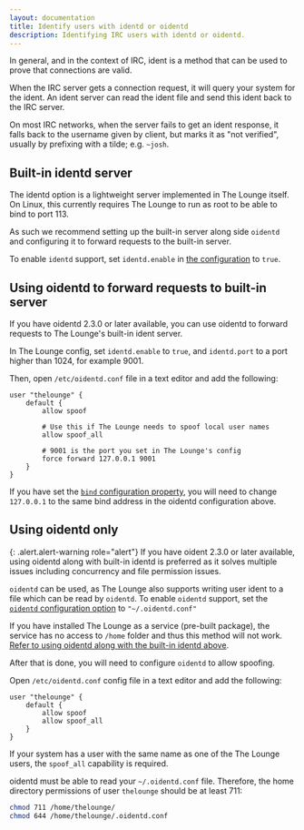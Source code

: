 ```yaml
---
layout: documentation
title: Identify users with identd or oidentd
description: Identifying IRC users with identd or oidentd.
---
```


In general, and in the context of IRC, ident is a method that can be used to prove that connections are valid.

When the IRC server gets a connection request, it will query your system for the ident.
An ident server can read the ident file and send this ident back to the IRC server.

On most IRC networks, when the server fails to get an ident response, it falls back to the username given by client, but marks it as "not verified", usually by prefixing with a tilde; e.g. `~josh`.

## Built-in identd server

The identd option is a lightweight server implemented in The Lounge itself.
On Linux, this currently requires The Lounge to run as root to be able to bind to port 113.

As such we recommend setting up the built-in server along side `oidentd` and configuring it to forward requests to the built-in server.

To enable `identd` support, set `identd.enable` in [the configuration](/docs/configuration#identd-and-oidentd-support) to `true`.

## Using oidentd to forward requests to built-in server

If you have oidentd 2.3.0 or later available, you can use oidentd to forward requests to The Lounge's built-in ident server.

In The Lounge config, set `identd.enable` to `true`, and `identd.port` to a port higher than 1024, for example 9001.

Then, open `/etc/oidentd.conf` file in a text editor and add the following:

```
user "thelounge" {
	default {
		allow spoof

		# Use this if The Lounge needs to spoof local user names
		allow spoof_all

		# 9001 is the port you set in The Lounge's config
		force forward 127.0.0.1 9001
	}
}
```

If you have set the [`bind` configuration property](/docs/configuration#bind), you will need to change `127.0.0.1` to the same bind address in the oidentd configuration above.

## Using oidentd only

{: .alert.alert-warning role="alert"}
If you have oident 2.3.0 or later available, using oidentd along with built-in identd is preferred as it solves multiple issues including concurrency and file permission issues.

`oidentd` can be used, as The Lounge also supports writing user ident to a file which can be read by `oidentd`.
To enable `oidentd` support, set the [`oidentd` configuration option](/docs/configuration#identd-and-oidentd-support) to `"~/.oidentd.conf"`

If you have installed The Lounge as a service (pre-built package), the service has no access to `/home` folder and thus this method will not work. [Refer to using oidentd along with the built-in identd above](#using-oidentd-to-forward-requests-to-built-in-server).

After that is done, you will need to configure `oidentd` to allow spoofing.

Open `/etc/oidentd.conf` config file in a text editor and add the following:

```
user "thelounge" {
	default {
		allow spoof
		allow spoof_all
	}
}
```

If your system has a user with the same name as one of the The Lounge users, the `spoof_all` capability is required.

oidentd must be able to read your `~/.oidentd.conf` file. Therefore, the home directory permissions of user `thelounge` should be at least 711:

```bash
chmod 711 /home/thelounge/
chmod 644 /home/thelounge/.oidentd.conf
```
